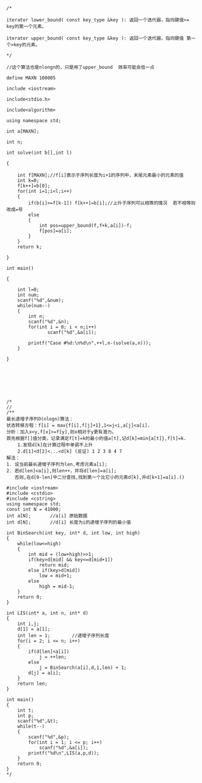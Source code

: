 ````
/*

iterator lower_bound( const key_type &key ): 返回一个迭代器，指向键值>= key的第一个元素。

iterator upper_bound( const key_type &key ): 返回一个迭代器，指向键值 第一个>key的元素。

*/

//这个算法也是nlongn的，只是用了upper_bound  效率可能会低一点

define MAXN 100005

include <iostream>

include<stdio.h>

include<algorithm>

using namespace std;

int a[MAXN];

int n;

int solve(int b[],int l)

{

    int f[MAXN];//f[i]表示子序列长度为i+1的序列中，末尾元素最小的元素的值
    int k=0;
    f[k++]=b[0];
    for(int i=1;i<l;i++)
    {
        if(b[i]>=f[k-1]) f[k++]=b[i];//上升子序列可以相等的情况  若不相等则改成=号
        else
        {
            int pos=upper_bound(f,f+k,a[i])-f;
            f[pos]=a[i];
        }
    }
    return k;

}

int main()

{

    int l=0;
    int num;
    scanf("%d",&num);
    while(num--)
    {
        int n;
        scanf("%d",&n);
        for(int i = 0; i < n;i++)
               scanf("%d",&a[i]);
    
        printf("Case #%d:\n%d\n",++l,n-(solve(a,n)));
    }

}







````












    /*
    //
    /** 
    最长递增子序列O(nlogn)算法： 
    状态转移方程：f[i] = max{f[i],f[j]+1},1<=j<i,a[j]<a[i]. 
    分析：加入x<y,f[x]>=f[y],则x相对于y更有潜力。 
    首先根据f[]值分类，记录满足f[t]=k的最小的值a[t],记d[k]=min{a[t]},f[t]=k. 
        1.发现d[k]在计算过程中单调不上升 
        2.d[1]<d[2]<...<d[k] (反证) 1 2 3 8 4 7 
    解法： 
    1. 设当前最长递增子序列为len,考虑元素a[i]; 
    2. 若d[len]<a[i],则len++，并将d[len]=a[i]; 
       否则,在d[0-len]中二分查找,找到第一个比它小的元素d[k],并d[k+1]=a[i].() 
    
    #include <iostream>  
    #include <cstdio>  
    #include <cstring>  
    using namespace std;  
    const int N = 41000;  
    int a[N];       //a[i] 原始数据  
    int d[N];       //d[i] 长度为i的递增子序列的最小值  
      
    int BinSearch(int key, int* d, int low, int high)  
    {  
        while(low<=high)  
        {  
            int mid = (low+high)>>1;  
            if(key>d[mid] && key<=d[mid+1])  
                return mid;  
            else if(key>d[mid])  
                low = mid+1;  
            else  
                high = mid-1;  
        }  
        return 0;  
    }  
      
    int LIS(int* a, int n, int* d)  
    {  
        int i,j;  
        d[1] = a[1];  
        int len = 1;        //递增子序列长度  
        for(i = 2; i <= n; i++)  
        {  
            if(d[len]<a[i])  
                j = ++len;  
            else  
                j = BinSearch(a[i],d,1,len) + 1;  
            d[j] = a[i];  
        }  
        return len;  
    }  
      
    int main()  
    {  
        int t;  
        int p;  
        scanf("%d",&t);  
        while(t--)  
        {  
            scanf("%d",&p);  
            for(int i = 1; i <= p; i++)  
                scanf("%d",&a[i]);  
            printf("%d\n",LIS(a,p,d));  
        }  
        return 0;  
    }  
    */
